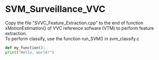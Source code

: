 # SVM_Surveillance_VVC
Copy the file "SVVC_Feature_Extraction.cpp" to the end of function xMotionEstimation() of VVC reference sofware (VTM) to perform feature extraction.  
To perform classify, use the function run_SVM() in svm_classify.c
```python
def my_function():
print("Hello, world!")
```
